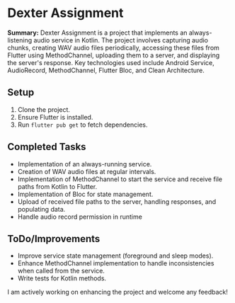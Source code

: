 # Dexter Assignment

**Summary:**
Dexter Assignment is a project that implements an always-listening audio service in Kotlin. The
project involves capturing audio chunks, creating WAV audio files periodically, accessing these
files from Flutter using MethodChannel, uploading them to a server, and displaying the server's
response. Key technologies used include Android Service, AudioRecord, MethodChannel, Flutter Bloc,
and Clean Architecture.

## Setup

1. Clone the project.
2. Ensure Flutter is installed.
3. Run `flutter pub get` to fetch dependencies.

## Completed Tasks

- Implementation of an always-running service.
- Creation of WAV audio files at regular intervals.
- Implementation of MethodChannel to start the service and receive file paths from Kotlin to
  Flutter.
- Implementation of Bloc for state management.
- Upload of received file paths to the server, handling responses, and populating data.
- Handle audio record permission in runtime

## ToDo/Improvements

- Improve service state management (foreground and sleep modes).
- Enhance MethodChannel implementation to handle inconsistencies when called from the service.
- Write tests for Kotlin methods.

I am actively working on enhancing the project and welcome any feedback!

